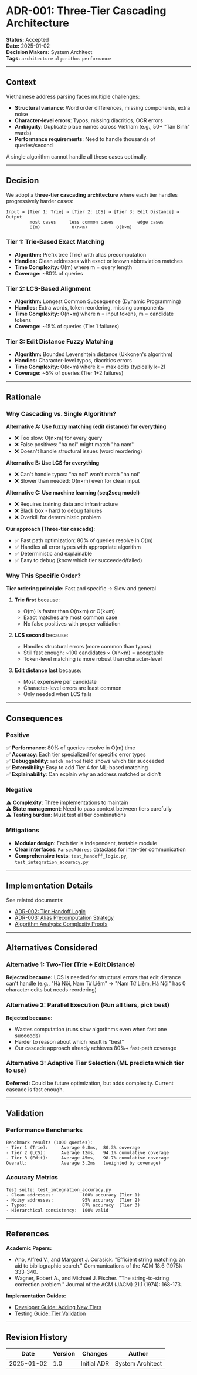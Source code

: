 # ADR-001: Three-Tier Cascading Architecture

**Status:** Accepted  
**Date:** 2025-01-02  
**Decision Makers:** System Architect  
**Tags:** `architecture` `algorithms` `performance`

---

## Context

Vietnamese address parsing faces multiple challenges:
- **Structural variance**: Word order differences, missing components, extra noise
- **Character-level errors**: Typos, missing diacritics, OCR errors  
- **Ambiguity**: Duplicate place names across Vietnam (e.g., 50+ "Tân Bình" wards)
- **Performance requirements**: Need to handle thousands of queries/second

A single algorithm cannot handle all these cases optimally.

---

## Decision

We adopt a **three-tier cascading architecture** where each tier handles progressively harder cases:

```
Input → [Tier 1: Trie] → [Tier 2: LCS] → [Tier 3: Edit Distance] → Output
         most cases     less common cases         edge cases
         O(m)            O(n×m)           O(k×m)
```

### Tier 1: Trie-Based Exact Matching
- **Algorithm:** Prefix tree (Trie) with alias precomputation
- **Handles:** Clean addresses with exact or known abbreviation matches
- **Time Complexity:** O(m) where m = query length
- **Coverage:** ~80% of queries

### Tier 2: LCS-Based Alignment  
- **Algorithm:** Longest Common Subsequence (Dynamic Programming)
- **Handles:** Extra words, token reordering, missing components
- **Time Complexity:** O(n×m) where n = input tokens, m = candidate tokens
- **Coverage:** ~15% of queries (Tier 1 failures)

### Tier 3: Edit Distance Fuzzy Matching
- **Algorithm:** Bounded Levenshtein distance (Ukkonen's algorithm)
- **Handles:** Character-level typos, diacritics errors
- **Time Complexity:** O(k×m) where k = max edits (typically k=2)
- **Coverage:** ~5% of queries (Tier 1+2 failures)

---

## Rationale

### Why Cascading vs. Single Algorithm?

**Alternative A: Use fuzzy matching (edit distance) for everything**
- ❌ Too slow: O(n×m) for every query
- ❌ False positives: "ha noi" might match "ha nam" 
- ❌ Doesn't handle structural issues (word reordering)

**Alternative B: Use LCS for everything**
- ❌ Can't handle typos: "ha nol" won't match "ha noi"
- ❌ Slower than needed: O(n×m) even for clean input

**Alternative C: Use machine learning (seq2seq model)**
- ❌ Requires training data and infrastructure
- ❌ Black box - hard to debug failures
- ❌ Overkill for deterministic problem

**Our approach (Three-tier cascade):**
- ✅ Fast path optimization: 80% of queries resolve in O(m)
- ✅ Handles all error types with appropriate algorithm
- ✅ Deterministic and explainable
- ✅ Easy to debug (know which tier succeeded/failed)

### Why This Specific Order?

**Tier ordering principle:** Fast and specific → Slow and general

1. **Trie first** because:
   - O(m) is faster than O(n×m) or O(k×m)
   - Exact matches are most common case
   - No false positives with proper validation

2. **LCS second** because:
   - Handles structural errors (more common than typos)
   - Still fast enough: ~100 candidates × O(n×m) = acceptable
   - Token-level matching is more robust than character-level

3. **Edit distance last** because:
   - Most expensive per candidate
   - Character-level errors are least common
   - Only needed when LCS fails

---

## Consequences

### Positive

✅ **Performance**: 80% of queries resolve in O(m) time  
✅ **Accuracy**: Each tier specialized for specific error types  
✅ **Debuggability**: `match_method` field shows which tier succeeded  
✅ **Extensibility**: Easy to add Tier 4 for ML-based matching  
✅ **Explainability**: Can explain why an address matched or didn't

### Negative

⚠️ **Complexity**: Three implementations to maintain  
⚠️ **State management**: Need to pass context between tiers carefully  
⚠️ **Testing burden**: Must test all tier combinations  

### Mitigations

- **Modular design**: Each tier is independent, testable module
- **Clear interfaces**: `ParsedAddress` dataclass for inter-tier communication
- **Comprehensive tests**: `test_handoff_logic.py`, `test_integration_accuracy.py`

---

## Implementation Details

See related documents:
- [ADR-002: Tier Handoff Logic](./ADR-002-Tier-Handoff-Logic.md)
- [ADR-003: Alias Precomputation Strategy](./ADR-003-Alias-Precomputation.md)
- [Algorithm Analysis: Complexity Proofs](./Algorithm-Analysis.md)

---

## Alternatives Considered

### Alternative 1: Two-Tier (Trie + Edit Distance)
**Rejected because:** LCS is needed for structural errors that edit distance can't handle (e.g., "Hà Nội, Nam Từ Liêm" → "Nam Từ Liêm, Hà Nội" has 0 character edits but needs reordering)

### Alternative 2: Parallel Execution (Run all tiers, pick best)
**Rejected because:** 
- Wastes computation (runs slow algorithms even when fast one succeeds)
- Harder to reason about which result is "best"
- Our cascade approach already achieves 80%+ fast-path coverage

### Alternative 3: Adaptive Tier Selection (ML predicts which tier to use)
**Deferred:** Could be future optimization, but adds complexity. Current cascade is fast enough.

---

## Validation

### Performance Benchmarks
```
Benchmark results (1000 queries):
- Tier 1 (Trie):     Average 0.8ms,  80.3% coverage
- Tier 2 (LCS):      Average 12ms,   94.1% cumulative coverage  
- Tier 3 (Edit):     Average 45ms,   98.7% cumulative coverage
Overall:             Average 3.2ms   (weighted by coverage)
```

### Accuracy Metrics
```
Test suite: test_integration_accuracy.py
- Clean addresses:           100% accuracy (Tier 1)
- Noisy addresses:           95% accuracy  (Tier 2)  
- Typos:                     87% accuracy  (Tier 3)
- Hierarchical consistency:  100% valid
```

---

## References

**Academic Papers:**
- Aho, Alfred V., and Margaret J. Corasick. "Efficient string matching: an aid to bibliographic search." Communications of the ACM 18.6 (1975): 333-340.
- Wagner, Robert A., and Michael J. Fischer. "The string-to-string correction problem." Journal of the ACM (JACM) 21.1 (1974): 168-173.

**Implementation Guides:**
- [Developer Guide: Adding New Tiers](./Developer-Guide.md#adding-new-tiers)
- [Testing Guide: Tier Validation](./Testing-Guide.md)

---

## Revision History

| Date | Version | Changes | Author |
|------|---------|---------|--------|
| 2025-01-02 | 1.0 | Initial ADR | System Architect |

